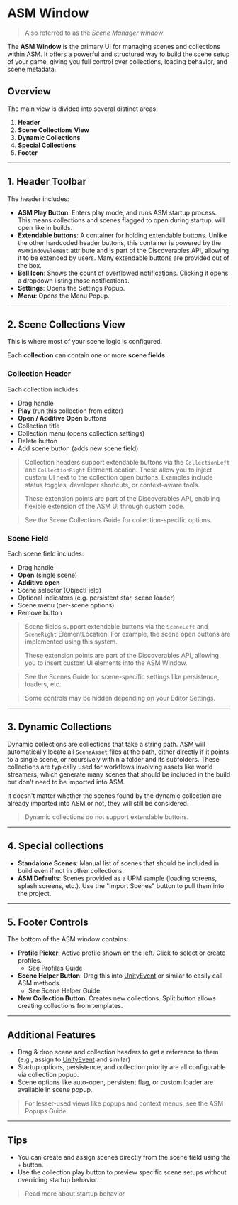 # ASM Window

> Also referred to as the _Scene Manager window_.

The **ASM Window** is the primary UI for managing scenes and collections within ASM. It offers a powerful and structured way to build the scene setup of your game, giving you full control over collections, loading behavior, and scene metadata.

## Overview

The main view is divided into several distinct areas:

1. **Header**
2. **Scene Collections View**
3. **Dynamic Collections**
4. **Special Collections**
5. **Footer**

---

## 1. Header Toolbar

The header includes:

- **ASM Play Button**: Enters play mode, and runs ASM startup process. This means collections and scenes flagged to open during startup, will open like in builds.
- **Extendable buttons**: A container for holding extendable buttons. Unlike the other hardcoded header buttons, this container is powered by the `ASMWindowElement` attribute and is part of the Discoverables API, allowing it to be extended by users. Many extendable buttons are provided out of the box.
- **Bell Icon**: Shows the count of overflowed notifications. Clicking it opens a dropdown listing those notifications.
- **Settings**: Opens the Settings Popup.
- **Menu**: Opens the Menu Popup.

---

## 2. Scene Collections View

This is where most of your scene logic is configured.

Each **collection** can contain one or more **scene fields**.

### Collection Header

Each collection includes:

- Drag handle
- **Play** (run this collection from editor)
- **Open / Additive Open** buttons
- Collection title
- Collection menu (opens collection settings)
- Delete button
- Add scene button (adds new scene field)

> Collection headers support extendable buttons via the `CollectionLeft` and `CollectionRight` ElementLocation. These allow you to inject custom UI next to the collection open buttons. Examples include status toggles, developer shortcuts, or context-aware tools.
> 
> These extension points are part of the Discoverables API, enabling flexible extension of the ASM UI through custom code.

> See the Scene Collections Guide for collection-specific options.

### Scene Field

Each scene field includes:

- Drag handle
- **Open** (single scene)
- **Additive open**
- Scene selector (ObjectField)
- Optional indicators (e.g. persistent star, scene loader)
- Scene menu (per-scene options)
- Remove button

> Scene fields support extendable buttons via the `SceneLeft` and `SceneRight` ElementLocation. For example, the scene open buttons are implemented using this system.
> 
> These extension points are part of the Discoverables API, allowing you to insert custom UI elements into the ASM Window.

> See the Scenes Guide for scene-specific settings like persistence, loaders, etc.

> Some controls may be hidden depending on your Editor Settings.

---

## 3. Dynamic Collections

Dynamic collections are collections that take a string path. ASM will automatically locate all `SceneAsset` files at the path, either directly if it points to a single scene, or recursively within a folder and its subfolders. These collections are typically used for workflows involving assets like world streamers, which generate many scenes that should be included in the build but don't need to be imported into ASM.

It doesn't matter whether the scenes found by the dynamic collection are already imported into ASM or not, they will still be considered.

> Dynamic collections do not support extendable buttons.

---

## 4. Special collections

- **Standalone Scenes**: Manual list of scenes that should be included in build even if not in other collections.
- **ASM Defaults**: Scenes provided as a UPM sample (loading screens, splash screens, etc.). Use the "Import Scenes" button to pull them into the project.

---

## 5. Footer Controls

The bottom of the ASM window contains:

- **Profile Picker**: Active profile shown on the left. Click to select or create profiles.
    - See Profiles Guide
- **Scene Helper Button**: Drag this into [UnityEvent](https://docs.unity3d.com/Manual/UnityEvents.html) or similar to easily call ASM methods.
    - See Scene Helper Guide
- **New Collection Button**: Creates new collections. Split button allows creating collections from templates.

---

## Additional Features

- Drag & drop scene and collection headers to get a reference to them (e.g., assign to [UnityEvent](https://docs.unity3d.com/Manual/UnityEvents.html) and similar)
- Startup options, persistence, and collection priority are all configurable via collection popup.
- Scene options like auto-open, persistent flag, or custom loader are available in scene popup.

> For lesser-used views like popups and context menus, see the ASM Popups Guide.

---

## Tips

- You can create and assign scenes directly from the scene field using the `+` button.
- Use the collection play button to preview specific scene setups without overriding startup behavior.

> Read more about startup behavior
